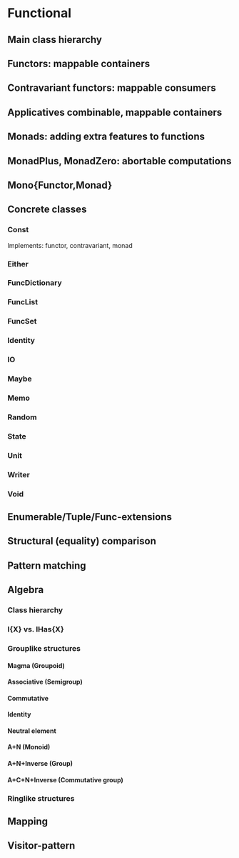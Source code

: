 # Functional

## Main class hierarchy

## Functors: mappable containers
## Contravariant functors: mappable consumers
## Applicatives combinable, mappable containers
## Monads: adding extra features to functions
## MonadPlus, MonadZero: abortable computations
## Mono{Functor,Monad}

## Concrete classes

### Const

Implements: functor, contravariant, monad

### Either
### FuncDictionary
### FuncList
### FuncSet
### Identity
### IO
### Maybe
### Memo
### Random
### State
### Unit
### Writer
### Void

## Enumerable/Tuple/Func-extensions

## Structural (equality) comparison

## Pattern matching

## Algebra

### Class hierarchy

### I{X} vs. IHas{X}

### Grouplike structures

#### Magma (Groupoid)
#### Associative (Semigroup)
#### Commutative
#### Identity
#### Neutral element
#### A+N (Monoid)
#### A+N+Inverse (Group)
#### A+C+N+Inverse (Commutative group)

### Ringlike structures

## Mapping

## Visitor-pattern

